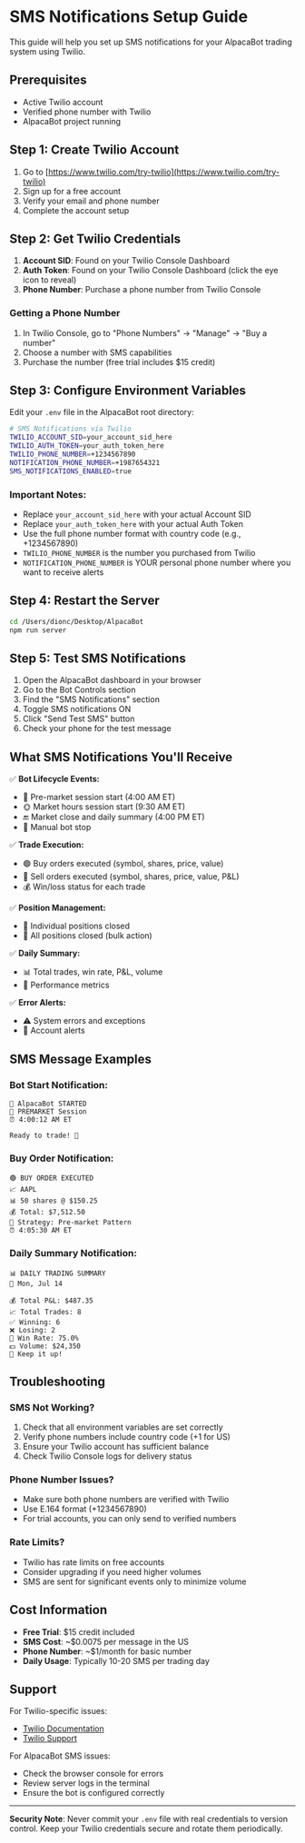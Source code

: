 # SMS Notifications Setup Guide

This guide will help you set up SMS notifications for your AlpacaBot trading system using Twilio.

## Prerequisites

- Active Twilio account
- Verified phone number with Twilio
- AlpacaBot project running

## Step 1: Create Twilio Account

1. Go to [https://www.twilio.com/try-twilio](https://www.twilio.com/try-twilio)
2. Sign up for a free account
3. Verify your email and phone number
4. Complete the account setup

## Step 2: Get Twilio Credentials

1. **Account SID**: Found on your Twilio Console Dashboard
2. **Auth Token**: Found on your Twilio Console Dashboard (click the eye icon to reveal)
3. **Phone Number**: Purchase a phone number from Twilio Console

### Getting a Phone Number
1. In Twilio Console, go to "Phone Numbers" → "Manage" → "Buy a number"
2. Choose a number with SMS capabilities
3. Purchase the number (free trial includes $15 credit)

## Step 3: Configure Environment Variables

Edit your `.env` file in the AlpacaBot root directory:

```bash
# SMS Notifications via Twilio
TWILIO_ACCOUNT_SID=your_account_sid_here
TWILIO_AUTH_TOKEN=your_auth_token_here
TWILIO_PHONE_NUMBER=+1234567890
NOTIFICATION_PHONE_NUMBER=+1987654321
SMS_NOTIFICATIONS_ENABLED=true
```

### Important Notes:
- Replace `your_account_sid_here` with your actual Account SID
- Replace `your_auth_token_here` with your actual Auth Token
- Use the full phone number format with country code (e.g., +1234567890)
- `TWILIO_PHONE_NUMBER` is the number you purchased from Twilio
- `NOTIFICATION_PHONE_NUMBER` is YOUR personal phone number where you want to receive alerts

## Step 4: Restart the Server

```bash
cd /Users/dionc/Desktop/AlpacaBot
npm run server
```

## Step 5: Test SMS Notifications

1. Open the AlpacaBot dashboard in your browser
2. Go to the Bot Controls section
3. Find the "SMS Notifications" section
4. Toggle SMS notifications ON
5. Click "Send Test SMS" button
6. Check your phone for the test message

## What SMS Notifications You'll Receive

✅ **Bot Lifecycle Events:**
- 🌅 Pre-market session start (4:00 AM ET)
- 🌞 Market hours session start (9:30 AM ET)
- 🔚 Market close and daily summary (4:00 PM ET)
- 🛑 Manual bot stop

✅ **Trade Execution:**
- 🟢 Buy orders executed (symbol, shares, price, value)
- 🔴 Sell orders executed (symbol, shares, price, value, P&L)
- 💰 Win/loss status for each trade

✅ **Position Management:**
- 🚪 Individual positions closed
- 🔴 All positions closed (bulk action)

✅ **Daily Summary:**
- 📊 Total trades, win rate, P&L, volume
- 🎯 Performance metrics

✅ **Error Alerts:**
- ⚠️ System errors and exceptions
- 🚨 Account alerts

## SMS Message Examples

### Bot Start Notification:
```
🌅 AlpacaBot STARTED
📅 PREMARKET Session
⏰ 4:00:12 AM ET

Ready to trade! 🚀
```

### Buy Order Notification:
```
🟢 BUY ORDER EXECUTED
📈 AAPL
📊 50 shares @ $150.25
💰 Total: $7,512.50
🎯 Strategy: Pre-market Pattern
⏰ 4:05:30 AM ET
```

### Daily Summary Notification:
```
📊 DAILY TRADING SUMMARY
📅 Mon, Jul 14

💰 Total P&L: $487.35
📈 Total Trades: 8
✅ Winning: 6
❌ Losing: 2
🎯 Win Rate: 75.0%
💵 Volume: $24,350
🚀 Keep it up!
```

## Troubleshooting

### SMS Not Working?
1. Check that all environment variables are set correctly
2. Verify phone numbers include country code (+1 for US)
3. Ensure your Twilio account has sufficient balance
4. Check Twilio Console logs for delivery status

### Phone Number Issues?
- Make sure both phone numbers are verified with Twilio
- Use E.164 format (+1234567890)
- For trial accounts, you can only send to verified numbers

### Rate Limits?
- Twilio has rate limits on free accounts
- Consider upgrading if you need higher volumes
- SMS are sent for significant events only to minimize volume

## Cost Information

- **Free Trial**: $15 credit included
- **SMS Cost**: ~$0.0075 per message in the US
- **Phone Number**: ~$1/month for basic number
- **Daily Usage**: Typically 10-20 SMS per trading day

## Support

For Twilio-specific issues:
- [Twilio Documentation](https://www.twilio.com/docs)
- [Twilio Support](https://support.twilio.com)

For AlpacaBot SMS issues:
- Check the browser console for errors
- Review server logs in the terminal
- Ensure the bot is configured correctly

---

**Security Note**: Never commit your `.env` file with real credentials to version control. Keep your Twilio credentials secure and rotate them periodically.
